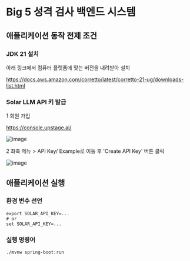 # Big 5 성격 검사 백엔드 시스템

## 애플리케이션 동작 전제 조건
### JDK 21 설치
아래 링크에서 컴퓨터 플랫폼에 맞는 버전을 내려받아 설치

https://docs.aws.amazon.com/corretto/latest/corretto-21-ug/downloads-list.html

### Solar LLM API 키 발급

1 회원 가입

https://console.upstage.ai/

![image](https://github.com/user-attachments/assets/6da046a1-6823-40ad-8b8a-b0522dc1b5ae)


2 좌측 메뉴 > API Key/ Example로 이동 후 'Create API Key' 버튼 클릭

![image](https://github.com/user-attachments/assets/ca392b45-5b8a-4221-91ec-4abfc9b9deac)


## 애플리케이션 실행
### 환경 변수 선언
```shell
export SOLAR_API_KEY=...
# or 
set SOLAR_API_KEY=...
```
### 실행 명령어
```shell
./mvnw spring-boot:run 
```

